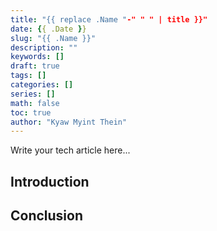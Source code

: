 ```yaml
---
title: "{{ replace .Name "-" " " | title }}"
date: {{ .Date }}
slug: "{{ .Name }}"
description: ""
keywords: []
draft: true
tags: []
categories: []
series: []
math: false
toc: true
author: "Kyaw Myint Thein"
---
```


Write your tech article here...

## Introduction

## Conclusion

